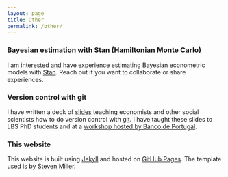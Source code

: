 ```yaml
---
layout: page
title: Other
permalink: /other/
---
```


### Bayesian estimation with Stan (Hamiltonian Monte Carlo)

I am interested and have experience estimating Bayesian econometric models with [Stan](https://mc-stan.org/). Reach out if you want to collaborate or share experiences.

### Version control with git
I have written a deck of [slides](/files/slides_git.pdf) teaching economists and other social scientists how to do version control with [git](https://en.wikipedia.org/wiki/Git). I have taught these slides to LBS PhD students and at a [workshop hosted by Banco de Portugal](https://www.bportugal.pt/en/node/49383).


### This website
This website is built using [Jekyll](https://jekyllrb.com/) and hosted on [GitHub Pages](https://pages.github.com/). The template used is by [Steven Miller](https://github.com/svmiller/steve-ngvb-jekyll-template).
